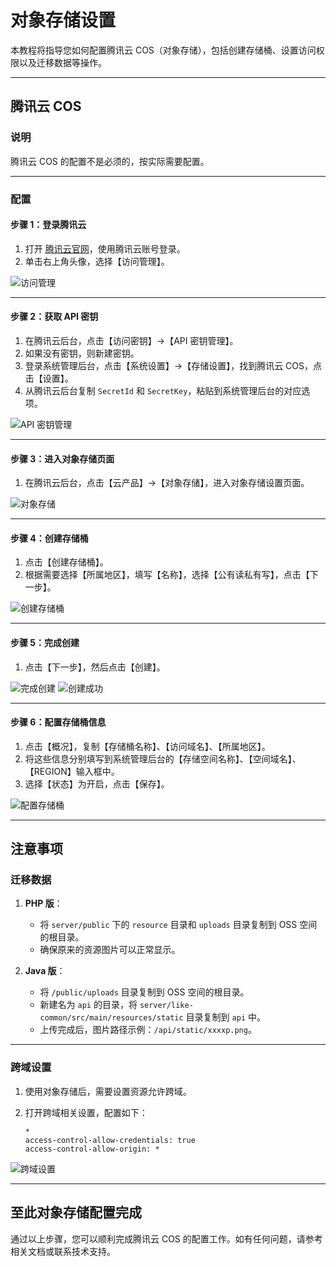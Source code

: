 # 对象存储设置

本教程将指导您如何配置腾讯云 COS（对象存储），包括创建存储桶、设置访问权限以及迁移数据等操作。

---

## 腾讯云 COS

### 说明

腾讯云 COS 的配置不是必须的，按实际需要配置。

---

### 配置

#### 步骤 1：登录腾讯云

1. 打开 [腾讯云官网](https://cloud.tencent.com/)，使用腾讯云账号登录。
2. 单击右上角头像，选择【访问管理】。

![访问管理](https://doc.chatmoney.cn/docs/images/general/config/oss/cos-1.png)

---

#### 步骤 2：获取 API 密钥

1. 在腾讯云后台，点击【访问密钥】->【API 密钥管理】。
2. 如果没有密钥，则新建密钥。
3. 登录系统管理后台，点击【系统设置】->【存储设置】，找到腾讯云 COS，点击【设置】。
4. 从腾讯云后台复制 `SecretId` 和 `SecretKey`，粘贴到系统管理后台的对应选项。

![API 密钥管理](https://doc.chatmoney.cn/docs/images/general/config/oss/cos-2.png)

---

#### 步骤 3：进入对象存储页面

1. 在腾讯云后台，点击【云产品】->【对象存储】，进入对象存储设置页面。

![对象存储](https://doc.chatmoney.cn/docs/images/general/config/oss/cos-3.png)

---

#### 步骤 4：创建存储桶

1. 点击【创建存储桶】。
2. 根据需要选择【所属地区】，填写【名称】，选择【公有读私有写】，点击【下一步】。

![创建存储桶](https://doc.chatmoney.cn/docs/images/general/config/oss/cos-4.png)

---

#### 步骤 5：完成创建

1. 点击【下一步】，然后点击【创建】。

![完成创建](https://doc.chatmoney.cn/docs/images/general/config/oss/cos-5.png)
![创建成功](https://doc.chatmoney.cn/docs/images/general/config/oss/cos-6.png)

---

#### 步骤 6：配置存储桶信息

1. 点击【概况】，复制【存储桶名称】、【访问域名】、【所属地区】。
2. 将这些信息分别填写到系统管理后台的【存储空间名称】、【空间域名】、【REGION】输入框中。
3. 选择【状态】为开启，点击【保存】。

![配置存储桶](https://doc.chatmoney.cn/docs/images/general/config/oss/cos-7.png)

---

## 注意事项

### 迁移数据

1. **PHP 版**：
   - 将 `server/public` 下的 `resource` 目录和 `uploads` 目录复制到 OSS 空间的根目录。
   - 确保原来的资源图片可以正常显示。

2. **Java 版**：
   - 将 `/public/uploads` 目录复制到 OSS 空间的根目录。
   - 新建名为 `api` 的目录，将 `server/like-common/src/main/resources/static` 目录复制到 `api` 中。
   - 上传完成后，图片路径示例：`/api/static/xxxxp.png`。

---

### 跨域设置

1. 使用对象存储后，需要设置资源允许跨域。
2. 打开跨域相关设置，配置如下：

   ```plaintext
   *
   access-control-allow-credentials: true
   access-control-allow-origin: *
   ```

![跨域设置](https://doc.chatmoney.cn/docs/images/general/config/oss/demo.png)

---

## 至此对象存储配置完成

通过以上步骤，您可以顺利完成腾讯云 COS 的配置工作。如有任何问题，请参考相关文档或联系技术支持。